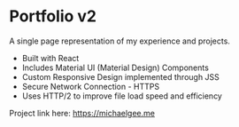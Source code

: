 # Portfolio v2

A single page representation of my experience and projects. 

* Built with React
* Includes Material UI (Material Design) Components
* Custom Responsive Design implemented through JSS
* Secure Network Connection - HTTPS
* Uses HTTP/2 to improve file load speed and efficiency

Project link here: https://michaelgee.me
